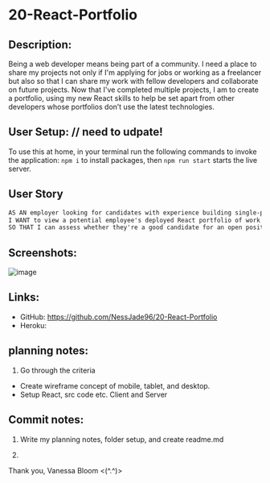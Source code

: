 # 20-React-Portfolio

## Description:

Being a web developer means being part of a community. I need a place to share my projects not only if I'm applying for jobs or working as a freelancer but also so that I can share my work with fellow developers and collaborate on future projects. Now that I've completed multiple projects, I am to create a portfolio, using my new React skills to help be set apart from other developers whose portfolios don’t use the latest technologies.

## User Setup: // need to udpate!

To use this at home, in your terminal run the following commands to invoke the application:
`npm i` to install packages,
then `npm run start` starts the live server.

## User Story

```md
AS AN employer looking for candidates with experience building single-page applications
I WANT to view a potential employee's deployed React portfolio of work samples
SO THAT I can assess whether they're a good candidate for an open position
```

## Screenshots:

![image](./assets/)

## Links:

- GitHub: https://github.com/NessJade96/20-React-Portfolio
- Heroku:

## planning notes:

1. Go through the criteria

- Create wireframe concept of mobile, tablet, and desktop.
- Setup React, src code etc. Client and Server

## Commit notes:

1. Write my planning notes, folder setup, and create readme.md

2.

Thank you, Vanessa Bloom <(^.^)>

